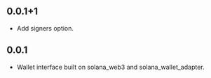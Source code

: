 ## 0.0.1+1

* Add signers option.

## 0.0.1

* Wallet interface built on solana_web3 and solana_wallet_adapter.
